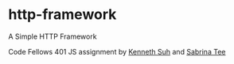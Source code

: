 # http-framework
A Simple HTTP Framework

Code Fellows 401 JS assignment by [Kenneth Suh](https://github.com/suhk) and [Sabrina Tee](https://github.com/sabbyt)
